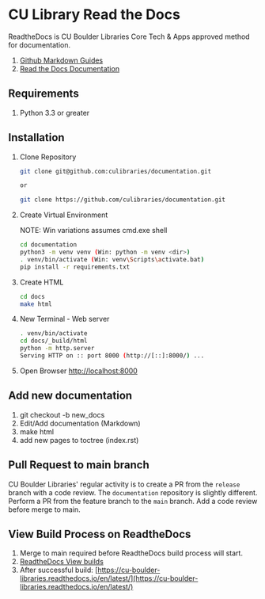 # CU Library Read the Docs

ReadtheDocs is CU Boulder Libraries Core Tech & Apps approved method for documentation. 

1. [Github Markdown Guides](https://guides.github.com/features/mastering-markdown/)
1. [Read the Docs Documentation](https://docs.readthedocs.io/en/stable/index.html)

## Requirements

1. Python 3.3 or greater

## Installation

1. Clone Repository 
    ```sh
    git clone git@github.com:culibraries/documentation.git

    or

    git clone https://github.com/culibraries/documentation.git
    ```
1. Create Virtual Environment

    NOTE: Win variations assumes cmd.exe shell
    
    ```sh
    cd documentation
    python3 -m venv venv (Win: python -m venv <dir>)
    . venv/bin/activate (Win: venv\Scripts\activate.bat)
    pip install -r requirements.txt
    ```
1. Create HTML
    ```sh
    cd docs
    make html
    ```
1. New Terminal - Web server
    ```sh
    . venv/bin/activate
    cd docs/_build/html
    python -m http.server
    Serving HTTP on :: port 8000 (http://[::]:8000/) ...
    ```
1. Open Browser [http://localhost:8000](http://localhost:8000)

## Add new documentation

1. git checkout -b new_docs
1. Edit/Add documentation (Markdown)
1. make html 
1. add new pages to toctree (index.rst)


## Pull Request to main branch

CU Boulder Libraries' regular activity is to create a PR from the `release` branch with a code review. The `documentation` repository is slightly different. Perform a PR from the feature branch to the `main` branch. Add a code review before merge to main.

## View Build Process on ReadtheDocs

1. Merge to main required before ReadtheDocs build process will start.
1. [ReadtheDocs View builds](https://readthedocs.org/projects/cu-boulder-libraries/builds/)
1. After successful build: [https://cu-boulder-libraries.readthedocs.io/en/latest/](https://cu-boulder-libraries.readthedocs.io/en/latest/)

